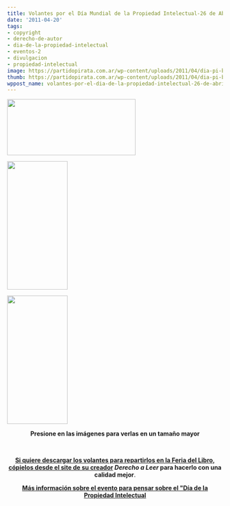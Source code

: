 ```yaml
---
title: Volantes por el Día Mundial de la Propiedad Intelectual-26 de Abril
date: '2011-04-20'
tags:
- copyright
- derecho-de-autor
- dia-de-la-propiedad-intelectual
- eventos-2
- divulgacion
- propiedad-intelectual
image: https://partidopirata.com.ar/wp-content/uploads/2011/04/dia-pi-banner-560.png
thumb: https://partidopirata.com.ar/wp-content/uploads/2011/04/dia-pi-banner-560.png
wppost_name: volantes-por-el-dia-de-la-propiedad-intelectual-26-de-abril
---
```


<a href="https://partidopirata.com.ar/wp-content/uploads/2011/04/dia-pi-banner-560.png"><img class="aligncenter size-medium wp-image-799" title="Día de la Propiedad Intelectual" src="https://partidopirata.com.ar/wp-content/uploads/2011/04/dia-pi-banner-560-300x131.png" alt="" width="300" height="131" /></a>

<a href="https://partidopirata.com.ar/wp-content/uploads/2011/04/volante-pi-evento-byn.png"><img class="size-medium wp-image-800" title="volante-pi-evento-byn" src="https://partidopirata.com.ar/wp-content/uploads/2011/04/volante-pi-evento-byn-141x300.png" alt="" width="141" height="300" /></a>


<a href="https://partidopirata.com.ar/wp-content/uploads/2011/04/volante-pi-evento-color1.png"><img class="size-medium wp-image-802" title="volante-pi-evento-color" src="https://partidopirata.com.ar/wp-content/uploads/2011/04/volante-pi-evento-color1-141x300.png" alt="" width="141" height="300" /></a>

<p style="text-align: center;"><strong>Presione en las imágenes para verlas en un tamaño mayor</strong></p>
&nbsp;
<p style="text-align: center;"><strong> <a href="http://www.derechoaleer.org/2011/04/criminalizados-por-la-11723-dia-mundial-propiedad-intelectual.html" target="_blank">Si quiere descargar los volantes para repartirlos en la Feria del Libro, cópielos desde el site de su creador</a> <em>Derecho a Leer</em> para hacerlo con una calidad mejor</strong>.</p>
<p style="text-align: center;"><strong><a href="http://partido-pirata.blogspot.com/2011/04/dia-mundial-de-la-propiedad-intelectual.html">Más información sobre el evento para pensar sobre el "Día de la Propiedad Intelectual</a></strong></p>
